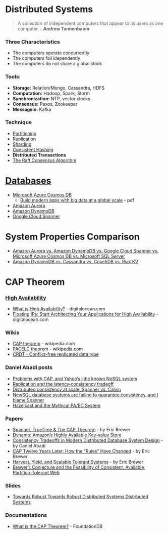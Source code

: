 # Distributed Systems

> A collection of independent computers that appear to its users as one computer. **- Andrew Tannenbaum**

### Three Characteristics

- The computers operate concurrently
- The computers fail idependently
- The computers do not share a global clock

### Tools:

- **Storage:** Relation/Mongo, Cassandra, HDFS 
- **Computation:** Hadoop, Spark, Storm
- **Synchronization:** NTP, vector clocks
- **Consensus:** Paxos, Zookeeper
- **Messagein:** Kafka

### Technique

- [Partitioning](https://en.wikipedia.org/wiki/Partition_(database)#Partitioning_methods)
- [Replication](https://en.wikipedia.org/wiki/Replication_(computing))
- [Sharding](https://en.wikipedia.org/wiki/Shard_(database_architecture))
- [Consistent Hashing](https://www.toptal.com/big-data/consistent-hashing)
- **Distributed Transactions**
- [The Raft Consensus Algorithm](https://raft.github.io/)

# [Databases](https://db-engines.com/en/system/Amazon+Aurora%3BAmazon+DynamoDB%3BMicrosoft+Azure+Cosmos+DB%3BMicrosoft+SQL+Server)
- [Microsoft Azure Cosmos DB](docs.microsoft.com/azure/cosmos-db)
  - [Build modern apps with big data at a global scale](https://www.arbelatech.com/insights/white-papers/build-modern-apps-with-big-data-at-a-global-scale) - pdf
- [Amazon Aurora](docs.aws.amazon.com/AmazonRDS/latest/AuroraUserGuide/CHAP_Aurora.html)
- [Amazon DynamoDB](docs.aws.amazon.com/dynamodb)
- [Google Cloud Spanner](	cloud.google.com/spanner/docs)

# System Properties Comparison
- [Amazon Aurora vs. Amazon DynamoDB vs. Google Cloud Spanner vs. Microsoft Azure Cosmos DB vs. Microsoft SQL Server](https://db-engines.com/en/system/Amazon+Aurora%3BAmazon+DynamoDB%3BGoogle+Cloud+Spanner%3BMicrosoft+Azure+Cosmos+DB%3BMicrosoft+SQL+Server)
- [Amazon DynamoDB vs. Cassandra vs. CouchDB vs. Riak KV](https://db-engines.com/en/system/Amazon+DynamoDB%3BCassandra%3BCouchDB%3BRiak+KV)

# CAP Theorem

### [High Availability](https://en.wikipedia.org/wiki/High_availability)

- [What is High Availability?](https://www.digitalocean.com/community/tutorials/what-is-high-availability) - digitalocean.com
- [Floating IPs: Start Architecting Your Applications for High Availability](https://blog.digitalocean.com/floating-ips-start-architecting-your-applications-for-high-availability/) - digitalocean.com

### Wikis
- [CAP theorem](https://en.wikipedia.org/wiki/CAP_theorem) - wikipedia.com
- [PACELC theorem](https://en.wikipedia.org/wiki/PACELC_theorem) - wikipedia.com
- [CRDT - Conflict-free replicated data type](https://en.wikipedia.org/wiki/Conflict-free_replicated_data_type)

### Daniel Abadi posts

- [Problems with CAP, and Yahoo’s little known NoSQL system](http://dbmsmusings.blogspot.com/2010/04/problems-with-cap-and-yahoos-little.html)
- [Replication and the latency-consistency tradeoff](http://dbmsmusings.blogspot.com/2011/12/replication-and-latency-consistency.html)
- [Distributed consistency at scale: Spanner vs. Calvin](http://dbmsmusings.blogspot.com/2017/04/distributed-consistency-at-scale.html)
- [NewSQL database systems are failing to guarantee consistency, and I blame Spanner](http://dbmsmusings.blogspot.com/2018/09/newsql-database-systems-are-failing-to.html)
- [Hazelcast and the Mythical PA/EC System](http://dbmsmusings.blogspot.com/2017/10/hazelcast-and-mythical-paec-system.html)

### Papers

- [Spanner, TrueTime &
The CAP Theorem](https://static.googleusercontent.com/media/research.google.com/en//pubs/archive/45855.pdf) - by Eric Brewer
- [Dynamo: Amazon’s Highly Available Key-value Store](http://s3.amazonaws.com/AllThingsDistributed/sosp/amazon-dynamo-sosp2007.pdf)
- [Consistency Tradeoffs in Modern Distributed Database System Design](http://www.cs.umd.edu/~abadi/papers/abadi-pacelc.pdf) - by Daniel Abadi
- [CAP Twelve Years Later: How the “Rules” Have Changed](https://sites.cs.ucsb.edu/~rich/class/cs293b-cloud/papers/brewer-cap.pdf) - by Eric Brewer
- [Harvest, Yield, and Scalable Tolerant Systems](http://citeseerx.ist.psu.edu/viewdoc/download?doi=10.1.1.24.3690&rep=rep1&type=pdf) - by Eric Brewer
- [Brewer’s Conjecture and the Feasibility of Consistent, Available, Partition-Tolerant Web](http://citeseerx.ist.psu.edu/viewdoc/download?doi=10.1.1.67.6951&rep=rep1&type=pdf)

### Slides
- [Towards Robust Towards Robust Distributed Systems Distributed Systems](https://people.eecs.berkeley.edu/~brewer/cs262b-2004/PODC-keynote.pdf)

### Documentations
- [What is the CAP Theorem?](https://apple.github.io/foundationdb/cap-theorem.html) - FoundationDB
